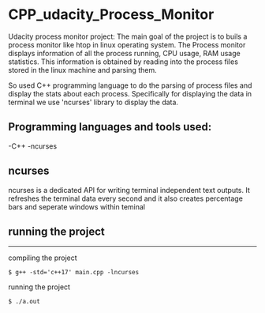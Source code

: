 # CPP_udacity_Process_Monitor
Udacity process monitor project: The main goal of the project is to buils a process monitor like htop in linux operating system. The Process monitor displays information of all the process running, CPU usage, RAM usage statistics. This information is obtained by reading into the process files stored in the linux machine and parsing them.

So used C++ programming language to do the parsing of process files and display the stats about each process. Specifically for displaying the data in terminal we use 'ncurses' library to display the data.

## Programming languages and tools used:
-C++
-ncurses

## ncurses
ncurses is a dedicated API for writing terminal independent text outputs. It refreshes the terminal data every second and it also creates percentage bars and seperate windows within teminal

## running the project
-------------------
compiling the project

`$ g++ -std='c++17' main.cpp -lncurses`

running the project

`$ ./a.out`
